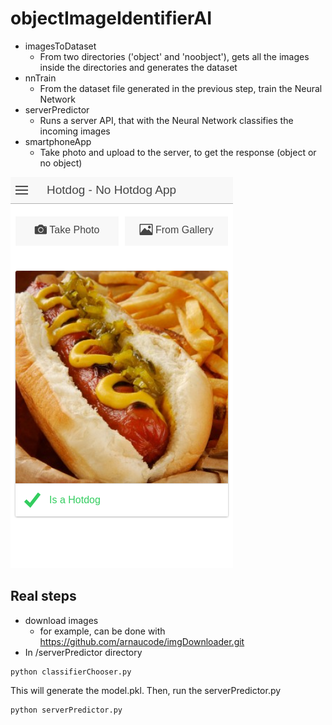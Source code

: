 # objectImageIdentifierAI

- imagesToDataset
    - From two directories ('object' and 'noobject'), gets all the images inside the directories and generates the dataset
- nnTrain
    - From the dataset file generated in the previous step, train the Neural Network
- serverPredictor
    - Runs a server API, that with the Neural Network classifies the incoming images
- smartphoneApp
    - Take photo and upload to the server, to get the response (object or no object)

![hotdognohotdog](https://raw.githubusercontent.com/arnaucode/objectImageIdentifierAI/master/hotdognohotdog.png "hotdognohotdog")


## Real steps
- download images
    - for example, can be done with https://github.com/arnaucode/imgDownloader.git
- In /serverPredictor directory
```
python classifierChooser.py
```
This will generate the model.pkl. Then, run the serverPredictor.py
```
python serverPredictor.py
```
